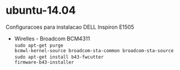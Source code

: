 # ubuntu-14.04
Configuracoes para instalacao DELL Inspiron E1505

- Wirelles - Broadcom BCM4311<br>
<code>sudo apt-get purge bcmwl-kernel-source broadcom-sta-common broadcom-sta-source</code><br>
<code>sudo apt-get install b43-fwcutter firmware-b43-installer</code>
